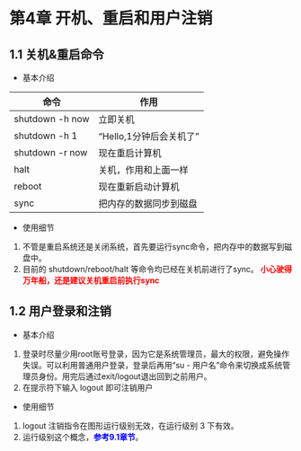 # 第4章 开机、重启和用户注销

## 1.1 关机&重启命令

- 基本介绍

| 命令              | 作用               |
|-----------------|------------------|
| shutdown -h now | 立即关机             |
| shutdown -h 1   | “Hello,1分钟后会关机了” |
| shutdown -r now | 现在重启计算机          |
| halt            | 关机，作用和上面一样       |
| reboot          | 现在重新启动计算机        |
| sync            | 把内存的数据同步到磁盘      |

- 使用细节

1. 不管是重启系统还是关闭系统，首先要运行sync命令，把内存中的数据写到磁盘中。
2. 目前的 shutdown/reboot/halt 等命令均已经在关机前进行了sync。<span style="color:red;font-weight:bold;">
   小心驶得万年船，还是建议关机重启前执行sync</span>

## 1.2 用户登录和注销

- 基本介绍

1. 登录时尽量少用root账号登录，因为它是系统管理员，最大的权限，避免操作失误。可以利用普通用户登录，登录后再用“su -
   用户名”命令来切换成系统管理员身份。用完后通过exit/logout退出回到之前用户。
2. 在提示符下输入 logout 即可注销用户

- 使用细节

1. logout 注销指令在图形运行级别无效，在运行级别 3 下有效。
2. 运行级别这个概念，<span style="color:blue;font-weight:bold;">参考9.1章节</span>。